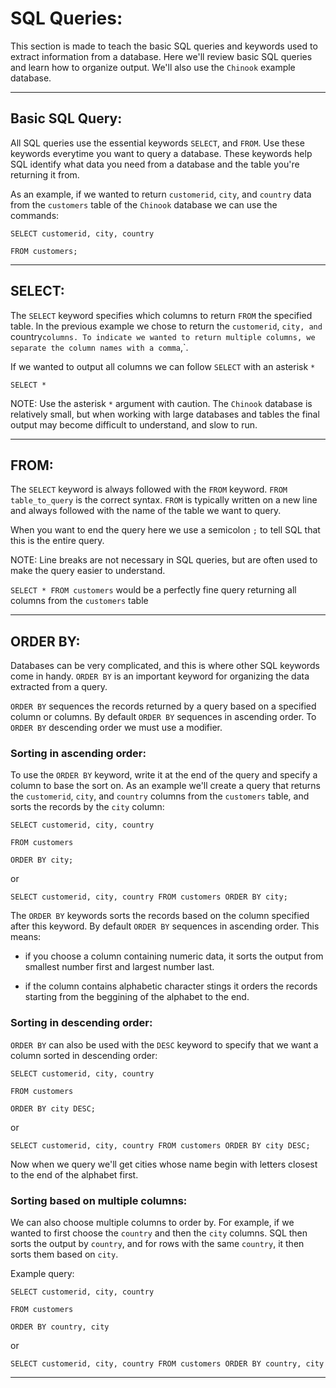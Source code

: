 # SQL Queries:

This section is made to teach the basic SQL queries and keywords used to extract information from a database. Here we'll review basic SQL queries and learn how to organize output. We'll also use the `Chinook` example database.

---

## Basic SQL Query:

All SQL queries use the essential keywords `SELECT`, and `FROM`. Use these keywords everytime you want to query a database. These keywords help SQL identify what data you need from a database and the table you're returning it from.

As an example, if we wanted to return `customerid`, `city`, and `country` data from the `customers` table of the `Chinook` database we can use the commands:

`SELECT customerid, city, country`

`FROM customers;`

---

## SELECT:

The `SELECT` keyword specifies which columns to return `FROM` the specified table. In the previous example we chose to return the `customerid`, `city, and `country` columns. To indicate we wanted to return multiple columns, we separate the column names with a comma `,`. 

If we wanted to output all columns we can follow `SELECT` with an asterisk `*`

`SELECT *`

NOTE: Use the asterisk `*` argument with caution. The `Chinook` database is relatively small, but when working with large databases and tables the final output may become difficult to understand, and slow to run.

---

## FROM:

The `SELECT` keyword is always followed with the `FROM` keyword. `FROM table_to_query` is the correct syntax. `FROM` is typically written on a new line and always followed with the name of the table we want to query. 

When you want to end the query here we use a semicolon `;` to tell SQL that this is the entire query.

NOTE: Line breaks are not necessary in SQL queries, but are often used to make the query easier to understand. 

`SELECT * FROM customers` would be a perfectly fine query returning all columns from the `customers` table

---

## ORDER BY:

Databases can be very complicated, and this is where other SQL keywords come in handy. `ORDER BY` is an important keyword for organizing the data extracted from a query. 

`ORDER BY` sequences the records returned by a query based on a specified column or columns. By default `ORDER BY` sequences in ascending order. To `ORDER BY` descending order we must use a modifier.

### Sorting in ascending order:

To use the `ORDER BY` keyword, write it at the end of the query and specify a column to base the sort on. As an example we'll create a query that returns the `customerid`, `city`, and `country` columns from the `customers` table, and sorts the records by the `city` column:

`SELECT customerid, city, country`

`FROM customers`

`ORDER BY city;`

or

`SELECT customerid, city, country FROM customers ORDER BY city;`

The `ORDER BY` keywords sorts the records based on the column specified after this keyword. By default `ORDER BY` sequences in ascending order. This means:

* if you choose a column containing numeric data, it sorts the output from smallest number first and largest number last.

* if the column contains alphabetic character stings it orders the records starting from the beggining of the alphabet to the end.

### Sorting in descending order:

`ORDER BY` can also be used with the `DESC` keyword to specify that we want a column sorted in descending order:

`SELECT customerid, city, country`

`FROM customers`

`ORDER BY city DESC;`

or

`SELECT customerid, city, country FROM customers ORDER BY city DESC;`

Now when we query we'll get cities whose name begin with letters closest to the end of the alphabet first.

### Sorting based on multiple columns:

We can also choose multiple columns to order by. For example, if we wanted to first choose the `country` and then the `city` columns. SQL then sorts the output by `country`, and for rows with the same `country`, it then sorts them based on `city`.

Example query:

`SELECT customerid, city, country`

`FROM customers`

`ORDER BY country, city`

or

`SELECT customerid, city, country FROM customers ORDER BY country, city`

---
